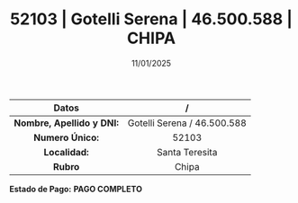 ﻿---
title: 52103 | Gotelli Serena | 46.500.588 | CHIPA
date: 11/01/2025
draft: false
tags: ['santa-teresita', 'titular', 'chipa']
---

|          **Datos**          |  /  |
|:---------------------------:|:---:|
| **Nombre, Apellido y DNI:** | Gotelli Serena / 46.500.588 |
|      **Numero Único:**      | 52103 |
|        **Localidad:**       | Santa Teresita |
|          **Rubro**          | Chipa |

**Estado de Pago:** **PAGO COMPLETO**

